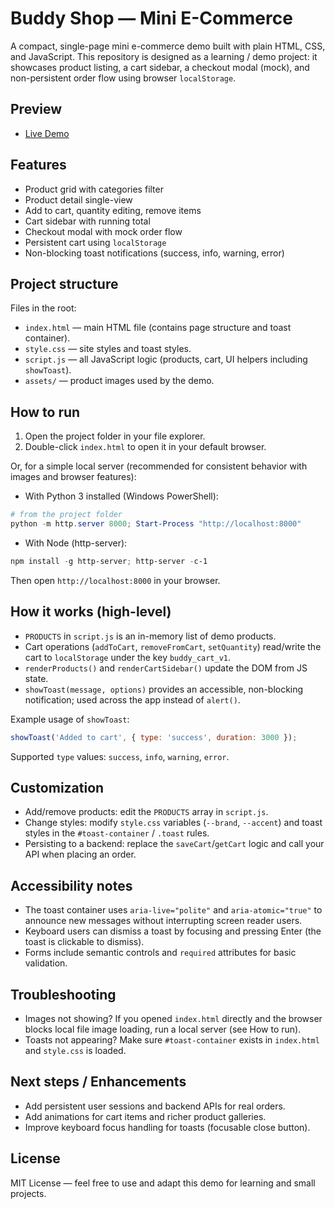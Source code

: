 # Buddy Shop — Mini E-Commerce

A compact, single-page mini e-commerce demo built with plain HTML, CSS, and JavaScript. This repository is designed as a learning / demo project: it showcases product listing, a cart sidebar, a checkout modal (mock), and non-persistent order flow using browser `localStorage`.

## Preview

- [Live Demo](https://haseebjaved4212.github.io/E-Commerce-Store/)

## Features

- Product grid with categories filter
- Product detail single-view
- Add to cart, quantity editing, remove items
- Cart sidebar with running total
- Checkout modal with mock order flow
- Persistent cart using `localStorage`
- Non-blocking toast notifications (success, info, warning, error)

## Project structure

Files in the root:

- `index.html` — main HTML file (contains page structure and toast container).
- `style.css` — site styles and toast styles.
- `script.js` — all JavaScript logic (products, cart, UI helpers including `showToast`).
- `assets/` — product images used by the demo.

## How to run

1. Open the project folder in your file explorer.
2. Double-click `index.html` to open it in your default browser.

Or, for a simple local server (recommended for consistent behavior with images and browser features):

- With Python 3 installed (Windows PowerShell):

```powershell
# from the project folder
python -m http.server 8000; Start-Process "http://localhost:8000"
```

- With Node (http-server):

```powershell
npm install -g http-server; http-server -c-1
```

Then open `http://localhost:8000` in your browser.

## How it works (high-level)

- `PRODUCTS` in `script.js` is an in-memory list of demo products.
- Cart operations (`addToCart`, `removeFromCart`, `setQuantity`) read/write the cart to `localStorage` under the key `buddy_cart_v1`.
- `renderProducts()` and `renderCartSidebar()` update the DOM from JS state.
- `showToast(message, options)` provides an accessible, non-blocking notification; used across the app instead of `alert()`.

Example usage of `showToast`:

```js
showToast('Added to cart', { type: 'success', duration: 3000 });
```

Supported `type` values: `success`, `info`, `warning`, `error`.

## Customization

- Add/remove products: edit the `PRODUCTS` array in `script.js`.
- Change styles: modify `style.css` variables (`--brand`, `--accent`) and toast styles in the `#toast-container` / `.toast` rules.
- Persisting to a backend: replace the `saveCart`/`getCart` logic and call your API when placing an order.

## Accessibility notes

- The toast container uses `aria-live="polite"` and `aria-atomic="true"` to announce new messages without interrupting screen reader users.
- Keyboard users can dismiss a toast by focusing and pressing Enter (the toast is clickable to dismiss).
- Forms include semantic controls and `required` attributes for basic validation.

## Troubleshooting

- Images not showing? If you opened `index.html` directly and the browser blocks local file image loading, run a local server (see How to run).
- Toasts not appearing? Make sure `#toast-container` exists in `index.html` and `style.css` is loaded.

## Next steps / Enhancements

- Add persistent user sessions and backend APIs for real orders.
- Add animations for cart items and richer product galleries.
- Improve keyboard focus handling for toasts (focusable close button).

## License

MIT License — feel free to use and adapt this demo for learning and small projects.
